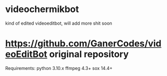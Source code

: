# videochermikbot
kind of edited videoeditbot, will add more shit soon
# https://github.com/GanerCodes/videoEditBot original repository
Requirements:
  python 3.10.x
  ffmpeg 4.3+
  sox 14.4+
